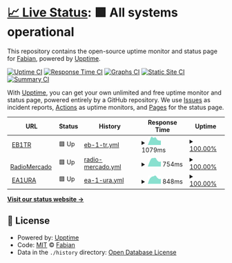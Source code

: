 # [📈 Live Status](https://EB1TR.github.io/upptime): <!--live status--> **🟩 All systems operational**

This repository contains the open-source uptime monitor and status page for [Fabian](https://www.eb1tr.com), powered by [Upptime](https://github.com/upptime/upptime).

[![Uptime CI](https://github.com/EB1TR/upptime/workflows/Uptime%20CI/badge.svg)](https://github.com/EB1TR/upptime/actions?query=workflow%3A%22Uptime+CI%22)
[![Response Time CI](https://github.com/EB1TR/upptime/workflows/Response%20Time%20CI/badge.svg)](https://github.com/EB1TR/upptime/actions?query=workflow%3A%22Response+Time+CI%22)
[![Graphs CI](https://github.com/EB1TR/upptime/workflows/Graphs%20CI/badge.svg)](https://github.com/EB1TR/upptime/actions?query=workflow%3A%22Graphs+CI%22)
[![Static Site CI](https://github.com/EB1TR/upptime/workflows/Static%20Site%20CI/badge.svg)](https://github.com/EB1TR/upptime/actions?query=workflow%3A%22Static+Site+CI%22)
[![Summary CI](https://github.com/EB1TR/upptime/workflows/Summary%20CI/badge.svg)](https://github.com/EB1TR/upptime/actions?query=workflow%3A%22Summary+CI%22)

With [Upptime](https://upptime.js.org), you can get your own unlimited and free uptime monitor and status page, powered entirely by a GitHub repository. We use [Issues](https://github.com/EB1TR/upptime/issues) as incident reports, [Actions](https://github.com/EB1TR/upptime/actions) as uptime monitors, and [Pages](https://EB1TR.github.io/upptime) for the status page.

<!--start: status pages-->
<!-- This summary is generated by Upptime (https://github.com/upptime/upptime) -->
<!-- Do not edit this manually, your changes will be overwritten -->
<!-- prettier-ignore -->
| URL | Status | History | Response Time | Uptime |
| --- | ------ | ------- | ------------- | ------ |
| <img alt="" src="https://favicons.githubusercontent.com/www.eb1tr.com" height="13"> [EB1TR](https://www.eb1tr.com) | 🟩 Up | [eb-1-tr.yml](https://github.com/EB1TR/upptime/commits/HEAD/history/eb-1-tr.yml) | <details><summary><img alt="Response time graph" src="./graphs/eb-1-tr/response-time-week.png" height="20"> 1079ms</summary><br><a href="https://EB1TR.github.io/upptime/history/eb-1-tr"><img alt="Response time 1169" src="https://img.shields.io/endpoint?url=https%3A%2F%2Fraw.githubusercontent.com%2FEB1TR%2Fupptime%2FHEAD%2Fapi%2Feb-1-tr%2Fresponse-time.json"></a><br><a href="https://EB1TR.github.io/upptime/history/eb-1-tr"><img alt="24-hour response time 797" src="https://img.shields.io/endpoint?url=https%3A%2F%2Fraw.githubusercontent.com%2FEB1TR%2Fupptime%2FHEAD%2Fapi%2Feb-1-tr%2Fresponse-time-day.json"></a><br><a href="https://EB1TR.github.io/upptime/history/eb-1-tr"><img alt="7-day response time 1079" src="https://img.shields.io/endpoint?url=https%3A%2F%2Fraw.githubusercontent.com%2FEB1TR%2Fupptime%2FHEAD%2Fapi%2Feb-1-tr%2Fresponse-time-week.json"></a><br><a href="https://EB1TR.github.io/upptime/history/eb-1-tr"><img alt="30-day response time 1112" src="https://img.shields.io/endpoint?url=https%3A%2F%2Fraw.githubusercontent.com%2FEB1TR%2Fupptime%2FHEAD%2Fapi%2Feb-1-tr%2Fresponse-time-month.json"></a><br><a href="https://EB1TR.github.io/upptime/history/eb-1-tr"><img alt="1-year response time 1169" src="https://img.shields.io/endpoint?url=https%3A%2F%2Fraw.githubusercontent.com%2FEB1TR%2Fupptime%2FHEAD%2Fapi%2Feb-1-tr%2Fresponse-time-year.json"></a></details> | <details><summary><a href="https://EB1TR.github.io/upptime/history/eb-1-tr">100.00%</a></summary><a href="https://EB1TR.github.io/upptime/history/eb-1-tr"><img alt="All-time uptime 99.98%" src="https://img.shields.io/endpoint?url=https%3A%2F%2Fraw.githubusercontent.com%2FEB1TR%2Fupptime%2FHEAD%2Fapi%2Feb-1-tr%2Fuptime.json"></a><br><a href="https://EB1TR.github.io/upptime/history/eb-1-tr"><img alt="24-hour uptime 100.00%" src="https://img.shields.io/endpoint?url=https%3A%2F%2Fraw.githubusercontent.com%2FEB1TR%2Fupptime%2FHEAD%2Fapi%2Feb-1-tr%2Fuptime-day.json"></a><br><a href="https://EB1TR.github.io/upptime/history/eb-1-tr"><img alt="7-day uptime 100.00%" src="https://img.shields.io/endpoint?url=https%3A%2F%2Fraw.githubusercontent.com%2FEB1TR%2Fupptime%2FHEAD%2Fapi%2Feb-1-tr%2Fuptime-week.json"></a><br><a href="https://EB1TR.github.io/upptime/history/eb-1-tr"><img alt="30-day uptime 100.00%" src="https://img.shields.io/endpoint?url=https%3A%2F%2Fraw.githubusercontent.com%2FEB1TR%2Fupptime%2FHEAD%2Fapi%2Feb-1-tr%2Fuptime-month.json"></a><br><a href="https://EB1TR.github.io/upptime/history/eb-1-tr"><img alt="1-year uptime 99.98%" src="https://img.shields.io/endpoint?url=https%3A%2F%2Fraw.githubusercontent.com%2FEB1TR%2Fupptime%2FHEAD%2Fapi%2Feb-1-tr%2Fuptime-year.json"></a></details>
| <img alt="" src="https://favicons.githubusercontent.com/www.radiomercado.es" height="13"> [RadioMercado](https://www.radiomercado.es) | 🟩 Up | [radio-mercado.yml](https://github.com/EB1TR/upptime/commits/HEAD/history/radio-mercado.yml) | <details><summary><img alt="Response time graph" src="./graphs/radio-mercado/response-time-week.png" height="20"> 754ms</summary><br><a href="https://EB1TR.github.io/upptime/history/radio-mercado"><img alt="Response time 1102" src="https://img.shields.io/endpoint?url=https%3A%2F%2Fraw.githubusercontent.com%2FEB1TR%2Fupptime%2FHEAD%2Fapi%2Fradio-mercado%2Fresponse-time.json"></a><br><a href="https://EB1TR.github.io/upptime/history/radio-mercado"><img alt="24-hour response time 571" src="https://img.shields.io/endpoint?url=https%3A%2F%2Fraw.githubusercontent.com%2FEB1TR%2Fupptime%2FHEAD%2Fapi%2Fradio-mercado%2Fresponse-time-day.json"></a><br><a href="https://EB1TR.github.io/upptime/history/radio-mercado"><img alt="7-day response time 754" src="https://img.shields.io/endpoint?url=https%3A%2F%2Fraw.githubusercontent.com%2FEB1TR%2Fupptime%2FHEAD%2Fapi%2Fradio-mercado%2Fresponse-time-week.json"></a><br><a href="https://EB1TR.github.io/upptime/history/radio-mercado"><img alt="30-day response time 796" src="https://img.shields.io/endpoint?url=https%3A%2F%2Fraw.githubusercontent.com%2FEB1TR%2Fupptime%2FHEAD%2Fapi%2Fradio-mercado%2Fresponse-time-month.json"></a><br><a href="https://EB1TR.github.io/upptime/history/radio-mercado"><img alt="1-year response time 1102" src="https://img.shields.io/endpoint?url=https%3A%2F%2Fraw.githubusercontent.com%2FEB1TR%2Fupptime%2FHEAD%2Fapi%2Fradio-mercado%2Fresponse-time-year.json"></a></details> | <details><summary><a href="https://EB1TR.github.io/upptime/history/radio-mercado">100.00%</a></summary><a href="https://EB1TR.github.io/upptime/history/radio-mercado"><img alt="All-time uptime 99.80%" src="https://img.shields.io/endpoint?url=https%3A%2F%2Fraw.githubusercontent.com%2FEB1TR%2Fupptime%2FHEAD%2Fapi%2Fradio-mercado%2Fuptime.json"></a><br><a href="https://EB1TR.github.io/upptime/history/radio-mercado"><img alt="24-hour uptime 100.00%" src="https://img.shields.io/endpoint?url=https%3A%2F%2Fraw.githubusercontent.com%2FEB1TR%2Fupptime%2FHEAD%2Fapi%2Fradio-mercado%2Fuptime-day.json"></a><br><a href="https://EB1TR.github.io/upptime/history/radio-mercado"><img alt="7-day uptime 100.00%" src="https://img.shields.io/endpoint?url=https%3A%2F%2Fraw.githubusercontent.com%2FEB1TR%2Fupptime%2FHEAD%2Fapi%2Fradio-mercado%2Fuptime-week.json"></a><br><a href="https://EB1TR.github.io/upptime/history/radio-mercado"><img alt="30-day uptime 100.00%" src="https://img.shields.io/endpoint?url=https%3A%2F%2Fraw.githubusercontent.com%2FEB1TR%2Fupptime%2FHEAD%2Fapi%2Fradio-mercado%2Fuptime-month.json"></a><br><a href="https://EB1TR.github.io/upptime/history/radio-mercado"><img alt="1-year uptime 99.80%" src="https://img.shields.io/endpoint?url=https%3A%2F%2Fraw.githubusercontent.com%2FEB1TR%2Fupptime%2FHEAD%2Fapi%2Fradio-mercado%2Fuptime-year.json"></a></details>
| <img alt="" src="https://favicons.githubusercontent.com/www.ea1ura.com" height="13"> [EA1URA](https://www.ea1ura.com) | 🟩 Up | [ea-1-ura.yml](https://github.com/EB1TR/upptime/commits/HEAD/history/ea-1-ura.yml) | <details><summary><img alt="Response time graph" src="./graphs/ea-1-ura/response-time-week.png" height="20"> 848ms</summary><br><a href="https://EB1TR.github.io/upptime/history/ea-1-ura"><img alt="Response time 960" src="https://img.shields.io/endpoint?url=https%3A%2F%2Fraw.githubusercontent.com%2FEB1TR%2Fupptime%2FHEAD%2Fapi%2Fea-1-ura%2Fresponse-time.json"></a><br><a href="https://EB1TR.github.io/upptime/history/ea-1-ura"><img alt="24-hour response time 676" src="https://img.shields.io/endpoint?url=https%3A%2F%2Fraw.githubusercontent.com%2FEB1TR%2Fupptime%2FHEAD%2Fapi%2Fea-1-ura%2Fresponse-time-day.json"></a><br><a href="https://EB1TR.github.io/upptime/history/ea-1-ura"><img alt="7-day response time 848" src="https://img.shields.io/endpoint?url=https%3A%2F%2Fraw.githubusercontent.com%2FEB1TR%2Fupptime%2FHEAD%2Fapi%2Fea-1-ura%2Fresponse-time-week.json"></a><br><a href="https://EB1TR.github.io/upptime/history/ea-1-ura"><img alt="30-day response time 908" src="https://img.shields.io/endpoint?url=https%3A%2F%2Fraw.githubusercontent.com%2FEB1TR%2Fupptime%2FHEAD%2Fapi%2Fea-1-ura%2Fresponse-time-month.json"></a><br><a href="https://EB1TR.github.io/upptime/history/ea-1-ura"><img alt="1-year response time 960" src="https://img.shields.io/endpoint?url=https%3A%2F%2Fraw.githubusercontent.com%2FEB1TR%2Fupptime%2FHEAD%2Fapi%2Fea-1-ura%2Fresponse-time-year.json"></a></details> | <details><summary><a href="https://EB1TR.github.io/upptime/history/ea-1-ura">100.00%</a></summary><a href="https://EB1TR.github.io/upptime/history/ea-1-ura"><img alt="All-time uptime 99.99%" src="https://img.shields.io/endpoint?url=https%3A%2F%2Fraw.githubusercontent.com%2FEB1TR%2Fupptime%2FHEAD%2Fapi%2Fea-1-ura%2Fuptime.json"></a><br><a href="https://EB1TR.github.io/upptime/history/ea-1-ura"><img alt="24-hour uptime 100.00%" src="https://img.shields.io/endpoint?url=https%3A%2F%2Fraw.githubusercontent.com%2FEB1TR%2Fupptime%2FHEAD%2Fapi%2Fea-1-ura%2Fuptime-day.json"></a><br><a href="https://EB1TR.github.io/upptime/history/ea-1-ura"><img alt="7-day uptime 100.00%" src="https://img.shields.io/endpoint?url=https%3A%2F%2Fraw.githubusercontent.com%2FEB1TR%2Fupptime%2FHEAD%2Fapi%2Fea-1-ura%2Fuptime-week.json"></a><br><a href="https://EB1TR.github.io/upptime/history/ea-1-ura"><img alt="30-day uptime 100.00%" src="https://img.shields.io/endpoint?url=https%3A%2F%2Fraw.githubusercontent.com%2FEB1TR%2Fupptime%2FHEAD%2Fapi%2Fea-1-ura%2Fuptime-month.json"></a><br><a href="https://EB1TR.github.io/upptime/history/ea-1-ura"><img alt="1-year uptime 99.99%" src="https://img.shields.io/endpoint?url=https%3A%2F%2Fraw.githubusercontent.com%2FEB1TR%2Fupptime%2FHEAD%2Fapi%2Fea-1-ura%2Fuptime-year.json"></a></details>

<!--end: status pages-->

[**Visit our status website →**](https://EB1TR.github.io/upptime)

## 📄 License

- Powered by: [Upptime](https://github.com/upptime/upptime)
- Code: [MIT](./LICENSE) © [Fabian](https://www.eb1tr.com)
- Data in the `./history` directory: [Open Database License](https://opendatacommons.org/licenses/odbl/1-0/)
